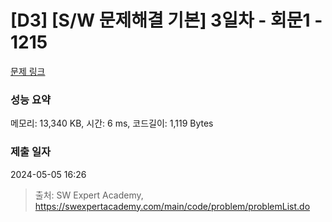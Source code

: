 # [D3] [S/W 문제해결 기본] 3일차 - 회문1 - 1215 

[문제 링크](https://swexpertacademy.com/main/code/problem/problemDetail.do?contestProbId=AV14QpAaAAwCFAYi) 

### 성능 요약

메모리: 13,340 KB, 시간: 6 ms, 코드길이: 1,119 Bytes

### 제출 일자

2024-05-05 16:26



> 출처: SW Expert Academy, https://swexpertacademy.com/main/code/problem/problemList.do
